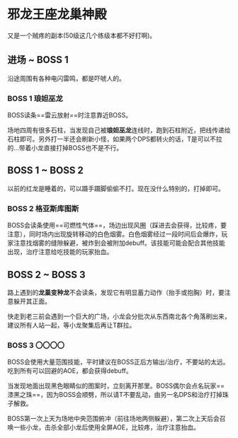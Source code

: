 # 邪龙王座龙巢神殿

又是一个贼疼的副本(50级这几个练级本都不好打啊)。

## 进场 ~ BOSS 1

沿途周围有各种电闪雷鸣，都是吓唬人的。

### BOSS 1 琅妲巫龙

BOSS读条==雷云放射==时注意靠近BOSS。

场地四周有很多石柱，当发现自己被**琅妲巫龙**连线时，跑到石柱附近，把线传递给石柱即可。另外打一半还会刷新小怪，如果两个DPS都转火的话，T是可以不拉的…带着小龙直接打掉BOSS也不是不行。

## BOSS 1 ~ BOSS 2

以前的红龙是睡着的，可以蹑手蹑脚偷偷不打。现在没什么特别的，打掉即可。

### BOSS 2 格亚斯库图斯

BOSS会读条使用==可燃性气体==，场边出现风圈（踩进去会获得<Status :id="2084" name="裂伤" />，比较疼，要注意），同时场内出现旋转移动的白色烟雾。白色烟雾经过一段时间后会爆炸，玩家注意找烟雾的缝隙躲避，被炸到会被附加<Status :id="64" name="受伤加重" />debuff。该技能可能会配合其他技能出现，<Role name="healer" />治疗注意给吃技能的玩家抬血。

## BOSS 2 ~ BOSS 3

路上遇到的**龙巢变种龙**不会读条，发现它有明显蓄力动作（抬手或抱胸）时，要注意躲开其正面。

快走到老三前会遇到一个巨大的广场，小龙会分批次从东西南北各个角落刷出来，建议所有人站一起，等小龙聚集后再让T群拉。

### BOSS 3 〇〇〇〇

BOSS会使用大量范围技能，平时建议在BOSS正后方输出/治疗，不要站的太远。吃到所有可以回避的AOE，都会获得<Status :id="64" name="受伤加重" />debuff。

当发现地面出现黑色眼睛似的图案时，立刻离开那里。BOSS偶尔会点名玩家==漆黑之珠==，因为BOSS会顺劈，所以请<Role name="tank" />T不要乱动，由另一名<Role name="dps" />DPS和<Role name="healer" />治疗打掉珠子解救。

BOSS第一次上天为场地中央范围俯冲（前往场地两侧躲避），第二次上天后会召唤一些小龙，击杀全部小龙后使用全屏AOE，比较疼，<Role name="healer" />治疗注意抬血。